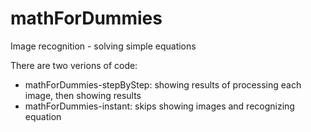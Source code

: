 # mathForDummies
Image recognition - solving simple equations

There are two verions of code:
- mathForDummies-stepByStep: showing results of processing each image, then showing results
- mathForDummies-instant: skips showing images and recognizing equation
